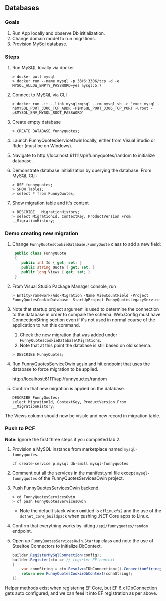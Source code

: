 ## Databases

### Goals
1. Run App locally and observe Db initialization.
1. Change domain model to run migrations.
1. Provision MySql database.

### Steps
1. Run MySQL locally via docker

    ```
    > docker pull mysql
    > docker run --name mysql -p 3306:3306/tcp -d -e MYSQL_ALLOW_EMPTY_PASSWORD=yes mysql:5.7
    ```

1. Connect to MySQL via CLI 

    ```
    > docker run -it --link mysql:mysql --rm mysql sh -c "exec mysql -h$MYSQL_PORT_3306_TCP_ADDR -P$MYSQL_PORT_3306_TCP_PORT -uroot -p$MYSQL_ENV_MYSQL_ROOT_PASSWORD"
    ```

1. Create empty database

    ````
    > CREATE DATABASE funnyquotes;
    ````

1. Launch FunnyQuotesServiceOwin locally, either from Visual Studio or Rider (must be on Windows).
1. Navigate to http://localhost:61111/api/funnyquotes/random to initialize database.
1. Demonstrate database initialization by querying the database. From MySQL CLI:

    ```
    > USE funnyquotes;
    > SHOW Tables;
    > select * from FunnyQuotes;
    ```

1. Show migration table and it's content

    ```
    > DESCRIBE __MigrationHistory;
    > select MigrationId, ContextKey, ProductVersion From __MigrationHistory;
    ```

### Demo creating new migration
1. Change `FunnyQuotesCookieDatabase.FunnyQuote` class to add a new field:

    ```csharp
     public class FunnyQuote
     {
        public int Id { get; set; }
        public string Quote { get; set; }
        public long Views { get; set; }
     }
    ```

1. From Visual Studio Package Manager console, run 

    ```
    > EntityFramework\Add-Migration -Name ViewCountField -Project FunnyQuotesCookieDatabase -StartUpProject FunnyQuotesLegacyService
    ```

1. Note that startup project argument is used to determine the connection to the database in order to compare the schema. Web.Config must have ConnectionString section even if it's not used in normal course of the application to run this command.
    1. Check the new migration that was added under `FunnyQuotesCookieDatabase\Migrations`.
    1. Note that at this point the database is still based on old schema.

    ```
    > DESCRIBE FunnyQuotes;
    ```
    
1. Run FunnyQuotesServiceOwin again and hit endpoint that uses the database to force migration to be applied.

    http://localhost:61111/api/funnyquotes/random

1. Confirm that new migration is applied on the database.

    ```
    DESCRIBE FunnyQuotes;
    select MigrationId, ContextKey, ProductVersion From __MigrationHistory;
    ```

  The Views column should now be visible and new record in migration table.

### Push to PCF
**Note:** Ignore the first three steps if you completed lab 2.

1. Provision a MySQL instance from marketplace named `mysql-funnyquotes`.

    ```
    cf create-service p.mysql db-small mysql-funnyquotes
    ```
    
1. Comment out all the services in the manifest.yml file except `mysql-funnyquotes` of the FunnyQuotesServicesOwin project.

1. Push FunnyQuotesServicesOwin backend.

    ```
    > cd FunnyQuotesServicesOwin
    > cf push FunnyQuotesServicesOwin
    ```
    
    * Note the default stack when omitted is `cflinuxfs2` and the use of the `dotnet_core_buildpack` when pushing .NET Core apps to Linux.

1. Confirm that everything works by hitting `/api/funnyquotes/random` endpoint.
1. Open up `FunnyQuotesServicesOwin.Startup` class and note the use of Steeltoe Connectors to initialize DbContext.

    ```csharp
    builder.RegisterMySqlConnection(config);
    builder.Register(ctx => // register EF context
    {
        var connString = ctx.Resolve<IDbConnection>().ConnectionString;
        return new FunnyQuotesCookieDbContext(connString);
    });
    ```                
  Helper methods exist when registering EF Core, but EF 6.x IDbConnection gets auto configured, and we can feed it into EF registration as per above.
